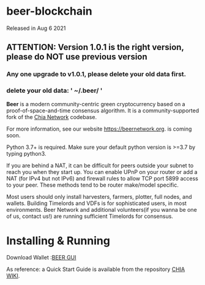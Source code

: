 # beer-blockchain
Released in Aug 6 2021

## ATTENTION: Version 1.0.1 is the right version, please do NOT use previous version

### Any one upgrade to v1.0.1, please delete your old data first.
### delete your old data: ' ~/.beer/ ' 

**Beer** is a modern community-centric green cryptocurrency based on a proof-of-space-and-time consensus algorithm. It is a community-supported fork of the [Chia Network](https://github.com/Chia-Network/chia-blockchain) codebase.

For more information, see our website https://beernetwork.org. is coming soon.

Python 3.7+ is required. Make sure your default python version is >=3.7 by typing python3.

If you are behind a NAT, it can be difficult for peers outside your subnet to reach you when they start up. You can enable UPnP on your router or add a NAT (for IPv4 but not IPv6) and firewall rules to allow TCP port 5899 access to your peer. These methods tend to be router make/model specific.

Most users should only install harvesters, farmers, plotter, full nodes, and wallets. Building Timelords and VDFs is for sophisticated users, in most environments. Beer Network and additional volunteers(if you wanna be one of us, contact us!) are running sufficient Timelords for consensus.



# Installing & Running
Download Wallet :[BEER GUI](https://github.com/Beer-Network/beer-blockchain/releases/tag/1.0.1)

As reference: a Quick Start Guide is available from the repository [CHIA WIKI](https://github.com/Chia-Network/chia-blockchain/wiki).

